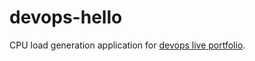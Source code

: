 # devops-hello

CPU load generation application for [devops live portfolio](https://github.com/morion-devops/devops-live-portfolio).
